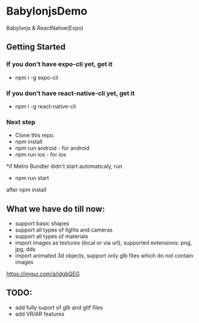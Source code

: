 # BabylonjsDemo
Babylonjs &amp; ReactNative(Expo) 

## Getting Started

### If you don't have expo-cli yet, get it
- npm i -g expo-cli
### If you don't have react-native-cli yet, get it
- npm i -g react-native-cli

### Next step
- Clone this repo.
- npm install
- npm run android - for android
- npm run ios - for ios

*if Metro Bundler didn't start automaticaly, run 

- npm run start 

after npm install

## What we have do till now:

- support basic shapes
- support all types of lights and cameras
- support all types of materials
- import images as textures (local or via url), supported extensions: png, jpg, dds
- import animated 3d objects, support only glb files which do not contain images

https://imgur.com/a/idgbQEG

## TODO:

- add fully suport of glb and gltf files
- add VR/AR features
